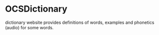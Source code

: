 # OCSDictionary
dictionary website provides definitions of words, examples and phonetics (audio) for some words.
